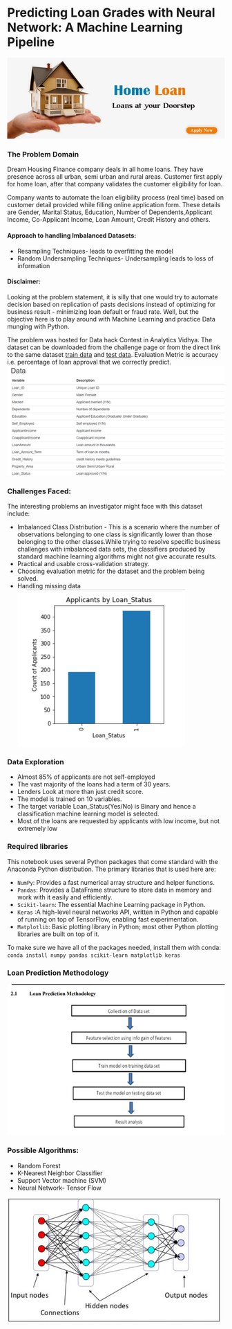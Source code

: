 # Predicting Loan Grades with Neural Network: A Machine Learning Pipeline 

![home_loan](images/home_loan.jpg)

### The Problem Domain
Dream Housing Finance company deals in all home loans. They have presence across all urban, semi urban and rural areas. Customer first apply for home loan, after that company validates the customer eligibility for loan.

Company wants to automate the loan eligibility process (real time) based on customer detail provided while filling online application form. These details are Gender, Marital Status, Education, Number of Dependents,Applicant Income, Co-Applicant Income, Loan Amount, Credit History and others. 
 
 #### Approach to handling Imbalanced Datasets:
 * Resampling Techniques- leads to overfitting the model
 * Random Undersampling Techniques- Undersampling leads to loss of information
 
#### Disclaimer: 
Looking at the problem statement, it is silly that one would try to automate decision based on replication of pasts decisions instead of optimizing for business result - minimizing loan default or fraud rate. Well, but the objective here is to play around with Machine Learning and practice Data munging with Python.

The problem was hosted for Data hack Contest in Analytics Vidhya. The dataset can be downloaded from the challenge page or from the direct link to the same dataset [train data](traindata.csv) and [test data](testdata.csv). Evaluation Metric is accuracy i.e. percentage of loan approval that we correctly predict.
![data](images/Data_Loan.PNG)

### Challenges Faced:
The interesting problems an investigator might face with this dataset include:

* Imbalanced Class Distribution - This is a scenario where the number of observations belonging to one class is significantly lower than those belonging to the other classes.While trying to resolve specific business challenges with imbalanced data sets, the classifiers produced by standard machine learning algorithms might not give accurate results.
* Practical and usable cross-validation strategy.
* Choosing evaluation metric for the dataset and the problem being solved.
* Handling missing data
 ![Loan_Status](images/Loan_status.PNG)

### Data Exploration
* Almost 85% of applicants are not self-employed 
* The vast majority of the loans had a term of 30 years.
* Lenders Look at more than just credit score.
* The model is trained on 10 variables.
* The target variable Loan_Status(Yes/No) is Binary and hence a classification machine learning model is selected. 
* Most of the loans are requested by applicants with low income, but not extremely low

### Required libraries

This notebook uses several Python packages that come standard with the Anaconda Python distribution. The primary libraries that is used here are:
*	`NumPy`: Provides a fast numerical array structure and helper functions.
*	`Pandas`: Provides a DataFrame structure to store data in memory and work with it easily and efficiently.
*	`Scikit-learn`: The essential Machine Learning package in Python.
*	`Keras` :A high-level neural networks API, written in Python and capable of running on top of TensorFlow, enabling fast experimentation.
*	`Matplotlib`: Basic plotting library in Python; most other Python plotting libraries are built on top of it.

To make sure we have all of the packages needed, install them with conda:
`conda install numpy pandas scikit-learn matplotlib keras` 

### Loan Prediction Methodology
![loan_prediction](images/prediction_methodology.PNG)  

### Possible Algorithms:
* Random Forest
* K-Nearest Neighbor Classifier
* Support Vector machine (SVM)
* Neural Network- Tensor Flow

![neural](images/neural_networks.jpg)







